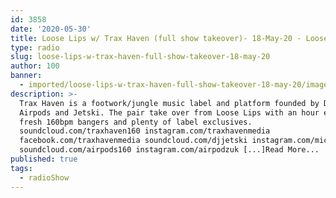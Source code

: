 ```yaml
---
id: 3858
date: '2020-05-30'
title: Loose Lips w/ Trax Haven (full show takeover)- 18-May-20 - Loose Lips
type: radio
slug: loose-lips-w-trax-haven-full-show-takeover-18-may-20
author: 100
banner:
  - imported/loose-lips-w-trax-haven-full-show-takeover-18-may-20/image3858.jpeg
description: >-
  Trax Haven is a footwork/jungle music label and platform founded by DJs
  Airpods and Jetski. The pair take over from Loose Lips with an hour each of
  fresh 160bpm bangers and plenty of label exclusives.
  soundcloud.com/traxhaven160 instagram.com/traxhavenmedia
  facebook.com/traxhavenmedia soundcloud.com/djjetski instagram.com/michaelowem
  soundcloud.com/airpods160 instagram.com/airpodzuk [...]Read More...
published: true
tags:
  - radioShow
---
```

